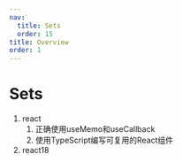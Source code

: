 ```yaml
---
nav:
  title: Sets
  order: 15
title: Overview
order: 1
---
```


# Sets

1. react
   1. 正确使用useMemo和useCallback
   1. 使用TypeScript编写可复用的React组件
2. react18

